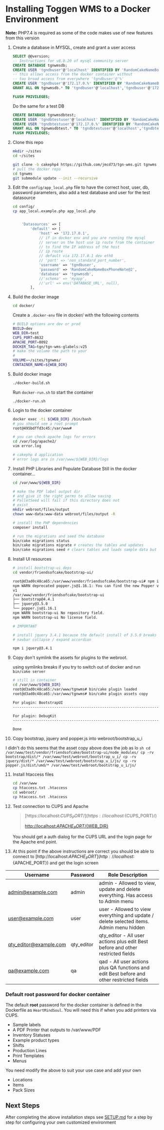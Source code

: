 # Installing Toggen WMS to a Docker Environment

**Note:** PHP7.4 is required as some of the code makes use of new features from this version

1. Create a database in MYSQL, create and grant a user access 
   ```sql
   SELECT @@version;
   -- Instructions for v8.0.20 of mysql community server
   CREATE DATABASE tgnwmsdb;
   CREATE USER 'tgndbuser'@'localhost' IDENTIFIED BY 'RandomCakeNameBoxPhoneNote@2';
   -- this allows access from the docker container without
   -- too broad access from everywhere 'tgndbuser'@'%'
   CREATE USER 'tgndbuser'@'172.17.0.%' IDENTIFIED BY 'RandomCakeNameBoxPhoneNote@2';
   GRANT ALL ON tgnwmsdb.* TO 'tgndbuser'@'localhost','tgndbuser'@'172.17.0.%';
   
   FLUSH PRIVILEGES;
   ```
   Do the same for a test DB

   ```sql
   CREATE DATABASE tgnwmsdbtest;
   CREATE USER 'tgndbtestuser'@'localhost' IDENTIFIED BY 'RandomCakeNameBoxPhoneNote@3';
   CREATE USER 'tgndbtestuser'@'172.17.0.%' IDENTIFIED BY 'RandomCakeNameBoxPhoneNote@3';
   GRANT ALL ON tgnwmsdbtest.* TO 'tgndbtestuser'@'localhost','tgndbtestuser'@'172.17.0.%';
   FLUSH PRIVILEGES;
   ```
2. Clone this repo
   ```sh
   mkdir ~/sites
   cd ~/sites

   git clone -b cakephp4 https://github.com/jmcd73/tgn-wms.git tgnwms
   # pull the docker repo
   cd tgnwms
   git submodule update --init --recursive
   ```

7. Edit the `config/app_local.php` file to have the correct host, user, db, password parameters, also add a test database and user for the test datasource
   ```sh
   cd config/
   cp app_local.example.php app_local.php
   ```

    ```php

        'Datasources' => [
            'default' => [
                'host' => '172.17.0.1',
                // if in docker env and you are running the mysql 
                // server on the host use ip route from the container
                // to find the IP address of the host
                // ip route
                // default via 172.17.0.1 dev eth0
                // 'port' => 'non_standard_port_number',
                'username' => 'tgndbuser',
                'password' => 'RandomCakeNameBoxPhoneNote@2',
                'database' => 'tgnwmsdb',
                //'schema' => 'myapp',
                //'url' => env('DATABASE_URL', null),
            ],

    ```

5. Build the docker image

   ```sh
   cd docker/
   ```

   Create a `.docker-env` file in docker/ with the following contents

   ```sh
   # BUILD options are dev or prod
   BUILD=dev
   WEB_DIR=test
   CUPS_PORT=8632
   APACHE_PORT=8092
   DOCKER_TAG=tgn/tgn-wms-glabels:v25
   # make the volume the path to your 
   # 
   VOLUME=~/sites/tgnwms/
   CONTAINER_NAME=${WEB_DIR}
   ```

4. Build docker image
   ```sh
   ./docker-build.sh
   ```
   Run `docker-run.sh` to start the container

   ```
   ./docker-run.sh
   ```

5. Login to the docker container

   ```sh
   docker exec -ti ${WEB_DIR} /bin/bash
   # you should see a root prompt
   root@495bdffd3c45:/var/www#

   # you can check apache logs for errors
   cd /var/log/apache2/
   vim error.log

   # cakephp 4 application 
   # error logs are in /var/www/${WEB_DIR}/logs

   ```

8. Install PHP Libraries and Populate Database
   Still in the docker container...

   ```sh
   cd /var/www/${WEB_DIR}

   # make the PDF label output dir
   # and give it the right perms to allow saving
   # PalletSeed will fail if this directory does not
   # exist
   mkdir webroot/files/output
   chown www-data:www-data webroot/files/output -R

   # install the PHP dependencies
   composer install

   # run the migrations and seed the database
   bin/cake migrations status
   bin/cake migrations migrate # creates the tables and updates
   bin/cake migrations seed # clears tables and loads sample data but without data in pallets, cartons and dispatch tables
   ```

9. Install UI resources

   ```sh
   # install bootstrap-ui deps
   cd vendor/friendsofcake/bootstrap-ui/

   root@d3ad0c48ca65:/var/www/vendor/friendsofcake/bootstrap-ui# npm install
   npm WARN deprecated popper.js@1.16.1: You can find the new Popper v2 at @popperjs/core, this package is dedicated to the legacy
   v1
   /var/www/vendor/friendsofcake/bootstrap-ui
   ├── bootstrap@4.4.1
   ├── jquery@3.5.0
   └── popper.js@1.16.1
   npm WARN bootstrap-ui No repository field.
   npm WARN bootstrap-ui No license field.

   # IMPORTANT

   # install jquery 3.4.1 because the default install of 3.5.0 breaks the
   # navbar collapse / expand accordion

   npm i jquery@3.4.1
   ```

9) Copy don't symlink the assets for plugins to the webroot.

   using symlinks breaks if you try to switch out of docker and run `bin/cake server`

   ```sh
   # still in container
   cd /var/www/${WEB_DIR}
   root@d3ad0c48ca65:/var/www/tgnwms# bin/cake plugin loaded
   root@d3ad0c48ca65:/var/www/tgnwms# bin/cake plugin assets copy

   For plugin: BootstrapUI
   -------------------------------------------------------------------------------

   For plugin: DebugKit
   -------------------------------------------------------------------------------

   Done

   ```

10. Copy bootstrap, jquery and popper.js into webroot/bootstrap_u_i

   I didn't do this seems that the asset copy above does the job as lo
    ```sh
    cd /var/www/test/vendor/friendsofcake/bootstrap-ui/node_modules/
    cp -rv bootstrap/dist/* /var/www/test/webroot/bootstrap_u_i/
    cp -rv jquery/dist/* /var/www/test/webroot/bootstrap_u_i/js/
    cp -rv popper.js/dist/umd/* /var/www/test/webroot/bootstrap_u_i/js/
    ```

11. Install htaccess files

    ```sh
    cd /var/www
    cp htaccess.txt .htaccess
    cd webroot/
    cp htaccess.txt .htaccess
    ```

6. Test connection to CUPS and Apache

   > [https://localhost:${CUPS_PORT}/](https://localhost:${CUPS_PORT}/)
   >
   > [http://localhost:${APACHE_PORT}/${WEB_DIR}](http://localhost:${APACHE_PORT}/${WEB_DIR})

   You should get a auth dialog for the CUPS URL and the login page for the Apache end point.

12. At this point if the above instructions are correct you should be able to connect to [http://localhost:${APACHE_PORT}](http://localhost:${APACHE_PORT}) and get the login screen

| Username          | Password | Role Description                                                                        |
| ----------------- | -------- | --------------------------------------------------------------------------------------- |
| admin@example.com | admin    | admin - Allowed to view, update and delete everything. Has access to Admin menu         |
| user@example.com  | user     | user - Allowed to view everything and update / delete selected items. Admin menu hidden |
| qty_editor@example.com  | qty_editor     | qty_editor - All user actions plus edit Best before and other restricted fields |
| qa@example.com  | qa     | qad - All user actions plus QA functions and edit Best before and other restricted fields |

### Default root password for docker container

The default **root** password for the docker container is defined in the Dockerfile as `HeartMindSoul`. You will need this if when you add printers via CUPS.

- Sample labels
- A PDF Printer that outputs to /var/www/PDF
- Inventory Statuses
- Example product types
- Shifts
- Production Lines
- Print Templates
- Menus

You need modify the above to suit your use case and add your own

- Locations
- Items
- Pack Sizes

## Next Steps

After completing the above installation steps see [SETUP.md](SETUP.md) for a step by step for configuring your own customized environment
